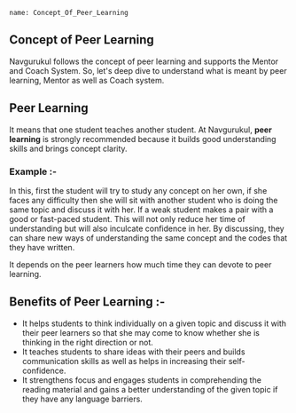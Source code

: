 ```ngMeta
name: Concept_Of_Peer_Learning
```
## Concept of Peer Learning

Navgurukul follows the concept of peer learning and supports the Mentor and Coach System. So, let's deep dive to understand what is meant by peer learning, Mentor as well as Coach system.

## Peer Learning

It means that one student teaches another student. At Navgurukul, **peer learning** is strongly recommended because it builds good understanding skills and brings concept clarity.

### Example :-
 In this, first the student will try to study any concept on her own, if she faces any difficulty then she will sit with another student who is doing the same topic and discuss it with her. If a weak student makes a pair with a good or fast-paced student. This will not only reduce her time of understanding but will also inculcate confidence in her. By discussing, they can share new ways of understanding the same concept and the codes that they have written.

It depends on the peer learners how much time they can devote to peer learning.

## Benefits of Peer Learning :-

- It helps students to think individually on a given topic and discuss it with their peer learners so that she may come to know whether she is thinking in the right direction or not.
- It teaches students to share ideas with their peers and builds communication skills as well as helps in increasing their self-confidence.
- It strengthens focus and engages students in comprehending the reading material and gains a better understanding of the given topic if they have any language barriers.








